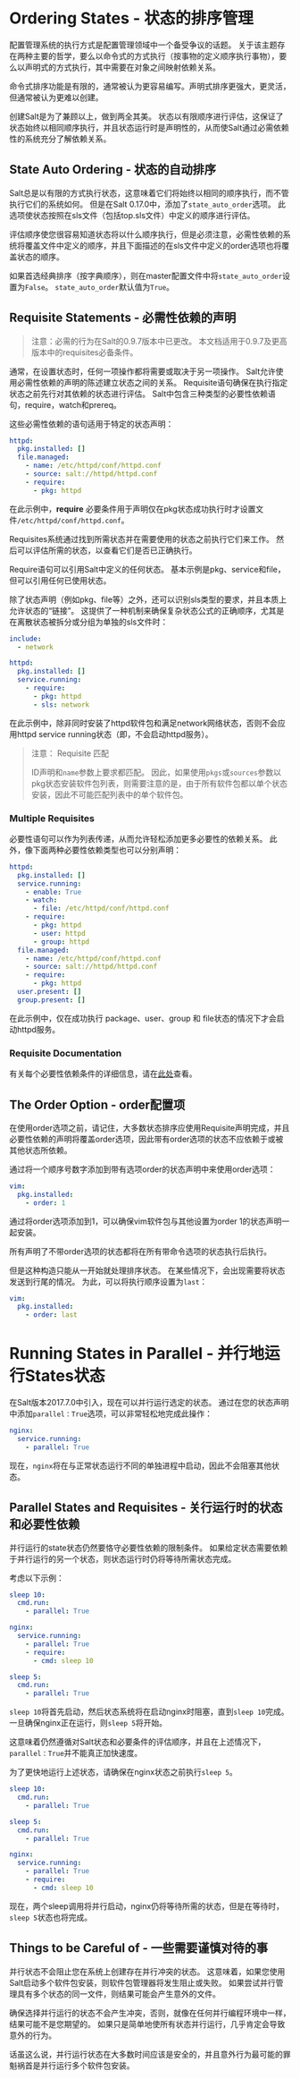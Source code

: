 # Ordering States - 状态的排序管理

配置管理系统的执行方式是配置管理领域中一个备受争议的话题。 关于该主题存在两种主要的哲学，要么以命令式的方式执行（按事物的定义顺序执行事物），要么以声明式的方式执行，其中需要在对象之间映射依赖关系。

命令式排序功能是有限的，通常被认为更容易编写。声明式排序更强大，更灵活，但通常被认为更难以创建。

创建Salt是为了兼顾以上，做到两全其美。 状态以有限顺序进行评估，这保证了状态始终以相同顺序执行，并且状态运行时是声明性的，从而使Salt通过必需依赖性的系统充分了解依赖关系。

## State Auto Ordering - 状态的自动排序

Salt总是以有限的方式执行状态，这意味着它们将始终以相同的顺序执行，而不管执行它们的系统如何。 但是在Salt 0.17.0中，添加了`state_auto_order`选项。 此选项使状态按照在sls文件（包括top.sls文件）中定义的顺序进行评估。

评估顺序使您很容易知道状态将以什么顺序执行，但是必须注意，必需性依赖的系统将覆盖文件中定义的顺序，并且下面描述的在sls文件中定义的order选项也将覆盖状态的顺序。

如果首选经典排序（按字典顺序），则在master配置文件中将`state_auto_order`设置为`False`。 `state_auto_order`默认值为`True`。

## Requisite Statements - 必需性依赖的声明

> 注意：必需的行为在Salt的0.9.7版本中已更改。 本文档适用于0.9.7及更高版本中的requisites必备条件。

通常，在设置状态时，任何一项操作都将需要或取决于另一项操作。 Salt允许使用必需性依赖的声明的陈述建立状态之间的关系。 Requisite语句确保在执行指定状态之前先行对其依赖的状态进行评估。 Salt中包含三种类型的必要性依赖语句，require，watch和prereq。

这些必需性依赖的语句适用于特定的状态声明：
```yaml
httpd:
  pkg.installed: []
  file.managed:
    - name: /etc/httpd/conf/httpd.conf
    - source: salt://httpd/httpd.conf
    - require:
      - pkg: httpd
```

在此示例中，**require** 必要条件用于声明仅在pkg状态成功执行时才设置文件`/etc/httpd/conf/httpd.conf`。

Requisites系统通过找到所需状态并在需要使用的状态之前执行它们来工作。 然后可以评估所需的状态，以查看它们是否已正确执行。

Require语句可以引用Salt中定义的任何状态。 基本示例是pkg、service和file，但可以引用任何已使用状态。

除了状态声明（例如pkg、file等）之外，还可以识别sls类型的要求，并且本质上允许状态的“链接”。 这提供了一种机制来确保复杂状态公式的正确顺序，尤其是在离散状态被拆分或分组为单独的sls文件时：
```yaml
include:
  - network

httpd:
  pkg.installed: []
  service.running:
    - require:
      - pkg: httpd
      - sls: network
```
在此示例中，除非同时安装了httpd软件包和满足network网络状态，否则不会应用httpd service running状态（即，不会启动httpd服务）。

> 注意：
> Requisite 匹配
>
> ID声明和`name`参数上要求都匹配。 因此，如果使用`pkgs`或`sources`参数以pkg状态安装软件包列表，则需要注意的是，由于所有软件包都以单个状态安装，因此不可能匹配列表中的单个软件包。

### Multiple Requisites

必要性语句可以作为列表传递，从而允许轻松添加更多必要性的依赖关系。 此外，像下面两种必要性依赖类型也可以分别声明：
```yaml
httpd:
  pkg.installed: []
  service.running:
    - enable: True
    - watch:
      - file: /etc/httpd/conf/httpd.conf
    - require:
      - pkg: httpd
      - user: httpd
      - group: httpd
  file.managed:
    - name: /etc/httpd/conf/httpd.conf
    - source: salt://httpd/httpd.conf
    - require:
      - pkg: httpd
  user.present: []
  group.present: []
```
在此示例中，仅在成功执行 package、user、group 和 file状态的情况下才会启动httpd服务。

### Requisite Documentation

有关每个必要性依赖条件的详细信息，请在[此处](https://github.com/watermelonbig/SaltStack-Chinese-ManualBook/blob/master/chapter07/07-9.Requisites-and-Other-Global-State-Arguments.md)查看。

## The Order Option - order配置项

在使用order选项之前，请记住，大多数状态排序应使用Requisite声明完成，并且必要性依赖的声明将覆盖order选项，因此带有order选项的状态不应依赖于或被其他状态所依赖。

通过将一个顺序号数字添加到带有选项order的状态声明中来使用order选项：
```yaml
vim:
  pkg.installed:
    - order: 1
```
通过将order选项添加到1，可以确保vim软件包与其他设置为order 1的状态声明一起安装。

所有声明了不带order选项的状态都将在所有带命令选项的状态执行后执行。

但是这种构造只能从一开始就处理排序状态。 在某些情况下，会出现需要将状态发送到行尾的情况。 为此，可以将执行顺序设置为`last`：
```yaml
vim:
  pkg.installed:
    - order: last
```

# Running States in Parallel - 并行地运行States状态

在Salt版本2017.7.0中引入，现在可以并行运行选定的状态。 通过在您的状态声明中添加`parallel：True`选项，可以非常轻松地完成此操作：
```yaml
nginx:
  service.running:
    - parallel: True
```
现在，`nginx`将在与正常状态运行不同的单独进程中启动，因此不会阻塞其他状态。

## Parallel States and Requisites - 关行运行时的状态和必要性依赖

并行运行的state状态仍然要恪守必要性依赖的限制条件。 如果给定状态需要依赖于并行运行的另一个状态，则状态运行时仍将等待所需状态完成。

考虑以下示例：
```yaml
sleep 10:
  cmd.run:
    - parallel: True

nginx:
  service.running:
    - parallel: True
    - require:
      - cmd: sleep 10

sleep 5:
  cmd.run:
    - parallel: True
```
`sleep 10`将首先启动，然后状态系统将在启动nginx时阻塞，直到`sleep 10`完成。 一旦确保nginx正在运行，则`sleep 5`将开始。

这意味着仍然遵循对Salt状态和必要条件的评估顺序，并且在上述情况下，`parallel：True`并不能真正加快速度。

为了更快地运行上述状态，请确保在nginx状态之前执行`sleep 5`。
```yaml
sleep 10:
  cmd.run:
    - parallel: True

sleep 5:
  cmd.run:
    - parallel: True

nginx:
  service.running:
    - parallel: True
    - require:
      - cmd: sleep 10
```
现在，两个sleep调用将并行启动，nginx仍将等待所需的状态，但是在等待时，`sleep 5`状态也将完成。

## Things to be Careful of - 一些需要谨慎对待的事

并行状态不会阻止您在系统上创建存在并行冲突的状态。 这意味着，如果您使用Salt启动多个软件包安装，则软件包管理器将发生阻止或失败。 如果尝试并行管理具有多个状态的同一文件，则结果可能会产生意外的文件。

确保选择并行运行的状态不会产生冲突，否则，就像在任何并行编程环境中一样，结果可能不是您期望的。 如果只是简单地使所有状态并行运行，几乎肯定会导致意外的行为。

话虽这么说，并行运行状态在大多数时间应该是安全的，并且意外行为最可能的罪魁祸首是并行运行多个软件包安装。
